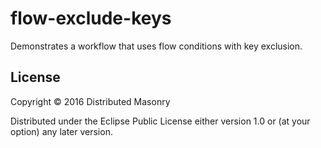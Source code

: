 # flow-exclude-keys

Demonstrates a workflow that uses flow conditions with key exclusion.

## License

Copyright © 2016 Distributed Masonry

Distributed under the Eclipse Public License either version 1.0 or (at
your option) any later version.

